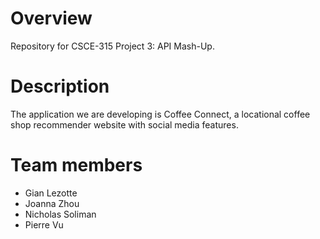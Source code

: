 # Overview
Repository for CSCE-315 Project 3: API Mash-Up. 

# Description
The application we are developing is Coffee Connect, a locational coffee shop recommender website with social media features.

# Team members
- Gian Lezotte
- Joanna Zhou
- Nicholas Soliman
- Pierre Vu
